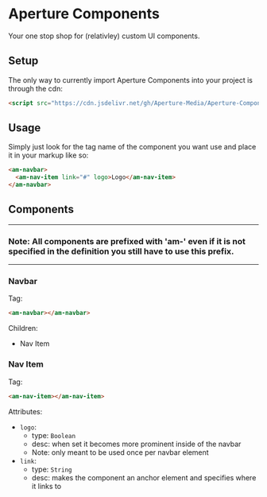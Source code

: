 # Aperture Components

Your one stop shop for (relativley) custom UI components.

## Setup

The only way to currently import Aperture Components into your project is through the cdn:

```html
<script src="https://cdn.jsdelivr.net/gh/Aperture-Media/Aperture-Components@56879fb3f95f0995654ce08021e7cef021aa5905/dist/main.min.js"></script>
```

## Usage

Simply just look for the tag name of the component you want use and place it in your markup like so:

```html
<am-navbar>
  <am-nav-item link="#" logo>Logo</am-nav-item>
</am-navbar>
```

## Components

---

### Note: All components are prefixed with 'am-' even if it is not specified in the definition you still have to use this prefix.

---

### Navbar

Tag: 

```html
<am-navbar></am-navbar>
```

Children:

- Nav Item

### Nav Item

Tag: 

```html
<am-nav-item></am-nav-item>
```

Attributes:

- `logo`:
  - type: `Boolean`
  - desc: when set it becomes more prominent inside of the navbar
  - Note: only meant to be used once per navbar element
- `link`:
  - type: `String`
  - desc: makes the component an anchor element and specifies where it links to